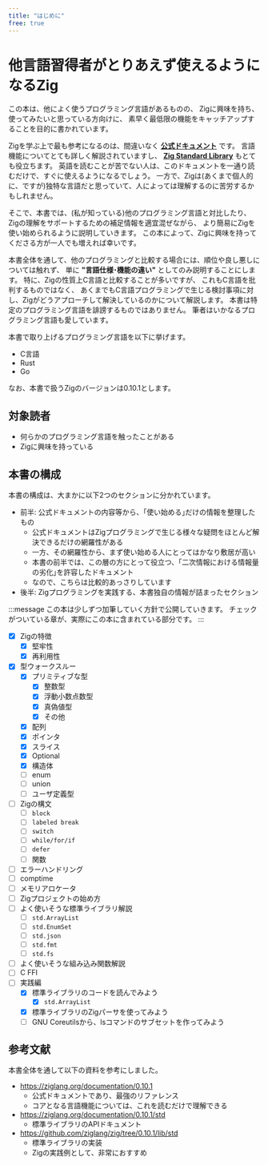 ```yaml
---
title: "はじめに"
free: true
---
```


# 他言語習得者がとりあえず使えるようになるZig

この本は、他によく使うプログラミング言語があるものの、
Zigに興味を持ち、使ってみたいと思っている方向けに、
素早く最低限の機能をキャッチアップすることを目的に書かれています。

Zigを学ぶ上で最も参考になるのは、間違いなく **[公式ドキュメント](https://ziglang.org/documentation/0.10.1/)** です。
言語機能についてとても詳しく解説されていますし、 **[Zig Standard Library](https://ziglang.org/documentation/0.10.1/std)** もとても役立ちます。
英語を読むことが苦でない人は、このドキュメントを一通り読むだけで、すぐに使えるようになるでしょう。
一方で、Zigは(あくまで個人的に、ですが)独特な言語だと思っていて、人によっては理解するのに苦労するかもしれません。

そこで、本書では、(私が知っている)他のプログラミング言語と対比したり、
Zigの理解をサポートするための補足情報を適宜混ぜながら、
より簡易にZigを使い始められるように説明していきます。
この本によって、Zigに興味を持ってくださる方が一人でも増えれば幸いです。

本書全体を通して、他のプログラミングと比較する場合には、順位や良し悪しについては触れず、
単に **"言語仕様･機能の違い"** としてのみ説明することにします。
特に、Zigの性質上C言語と比較することが多いですが、
これもC言語を批判するものではなく、
あくまでもC言語プログラミングで生じる検討事項に対し、Zigがどうアプローチして解決しているのかについて解説します。
本書は特定のプログラミング言語を誹謗するものではありません。
筆者はいかなるプログラミング言語も愛しています。

本書で取り上げるプログラミング言語を以下に挙げます。

- C言語
- Rust
- Go

なお、本書で扱うZigのバージョンは0.10.1とします。

## 対象読者

- 何らかのプログラミング言語を触ったことがある
- Zigに興味を持っている

## 本書の構成

本書の構成は、大まかに以下2つのセクションに分かれています。

- 前半: 公式ドキュメントの内容等から、｢使い始める｣だけの情報を整理したもの
  - 公式ドキュメントはZigプログラミングで生じる様々な疑問をほとんど解決できるだけの網羅性がある
  - 一方、その網羅性から、まず使い始める人にとってはかなり敷居が高い
  - 本書の前半では、この層の方にとって役立つ、｢二次情報における情報量の劣化｣を許容したドキュメント
  - なので、こちらは比較的あっさりしています
- 後半: Zigプログラミングを実践する、本書独自の情報が詰まったセクション

:::message
この本は少しずつ加筆していく方針で公開していきます。
チェックがついている章が、実際にこの本に含まれている部分です。
:::

- [x] Zigの特徴
    - [x] 堅牢性
    - [x] 再利用性
- [x] 型ウォークスルー
    - [x] プリミティブな型
        - [x] 整数型
        - [x] 浮動小数点数型
        - [x] 真偽値型
        - [x] その他
    - [x] 配列
    - [x] ポインタ
    - [x] スライス
    - [x] Optional
    - [x] 構造体
    - [ ] enum
    - [ ] union
    - [ ] ユーザ定義型
- [ ] Zigの構文
    - [ ] `block`
    - [ ] `labeled break`
    - [ ] `switch`
    - [ ] `while/for/if`
    - [ ] `defer`
    - [ ] 関数
- [ ] エラーハンドリング
- [ ] comptime
- [ ] メモリアロケータ
- [ ] Zigプロジェクトの始め方
- [ ] よく使いそうな標準ライブラリ解説
    - [ ] `std.ArrayList`
    - [ ] `std.EnumSet`
    - [ ] `std.json`
    - [ ] `std.fmt`
    - [ ] `std.fs`
- [ ] よく使いそうな組み込み関数解説
- [ ] C FFI
- [ ] 実践編
    - [x] 標準ライブラリのコードを読んでみよう
      - [x] `std.ArrayList`
    - [x] 標準ライブラリのZigパーサを使ってみよう
    - [ ] GNU Coreutilsから、lsコマンドのサブセットを作ってみよう

## 参考文献

本書全体を通して以下の資料を参考にしました。

- <https://ziglang.org/documentation/0.10.1>
    - 公式ドキュメントであり、最強のリファレンス
    - コアとなる言語機能については、これを読むだけで理解できる
- <https://ziglang.org/documentation/0.10.1/std>
    - 標準ライブラリのAPIドキュメント
- <https://github.com/ziglang/zig/tree/0.10.1/lib/std>
    - 標準ライブラリの実装
    - Zigの実践例として、非常におすすめ

